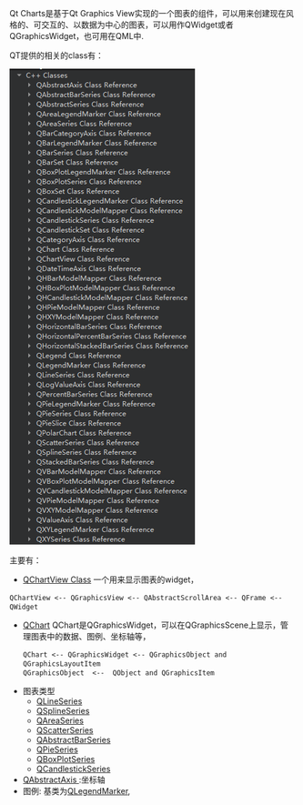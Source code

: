 
Qt Charts是基于Qt Graphics View实现的一个图表的组件，可以用来创建现在风格的、可交互的、以数据为中心的图表，可以用作QWidget或者 QGraphicsWidget，也可用在QML中.

QT提供的相关的class有：

![](img/cpp_class.png)

主要有：
* [QChartView Class](https://doc.qt.io/qt-5/qchartview.html)
一个用来显示图表的widget，
```
QChartView <-- QGraphicsView <-- QAbstractScrollArea <-- QFrame <-- QWidget
```

* [QChart](https://doc.qt.io/qt-5/qchart.html)
  QChart是QGraphicsWidget，可以在QGraphicsScene上显示，管理图表中的数据、图例、坐标轴等，
  ```
  QChart <-- QGraphicsWidget <-- QGraphicsObject and QGraphicsLayoutItem
  QGraphicsObject  <--  QObject and QGraphicsItem
  ```
*  图表类型
    * [ QLineSeries]()
    * [QSplineSeries ]()
    * [QAreaSeries ]()
    * [QScatterSeries ]()
    * [QAbstractBarSeries]()
    * [QPieSeries ]()
    * [QBoxPlotSeries ]()
    * [ QCandlestickSeries]()
* [QAbstractAxis ]():坐标轴
* 图例:
  基类为[QLegendMarker](),




